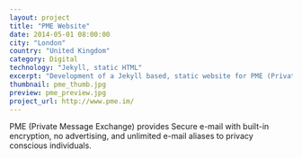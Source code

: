 ```yaml
---
layout: project
title: "PME Website"
date: 2014-05-01 08:00:00
city: "London"
country: "United Kingdom"
category: Digital
technology: "Jekyll, static HTML"
excerpt: "Development of a Jekyll based, static website for PME (Private Message Exchange)"
thumbnail: pme_thumb.jpg
preview: pme_preview.jpg
project_url: http://www.pme.im/
---
```


PME (Private Message Exchange) provides Secure e-mail with built-in encryption, no advertising, and unlimited e-mail aliases to privacy conscious individuals.
